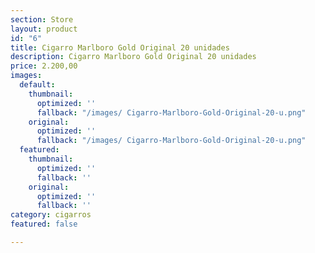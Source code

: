 ```yaml
---
section: Store
layout: product
id: "6"
title: Cigarro Marlboro Gold Original 20 unidades
description: Cigarro Marlboro Gold Original 20 unidades
price: 2.200,00
images:
  default:
    thumbnail:
      optimized: ''
      fallback: "/images/ Cigarro-Marlboro-Gold-Original-20-u.png"
    original:
      optimized: ''
      fallback: "/images/ Cigarro-Marlboro-Gold-Original-20-u.png"
  featured:
    thumbnail:
      optimized: ''
      fallback: ''
    original:
      optimized: ''
      fallback: ''
category: cigarros
featured: false

---
```

